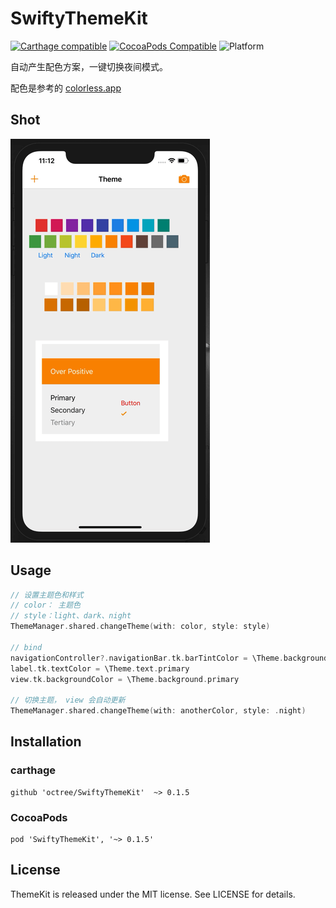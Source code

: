 # SwiftyThemeKit

[![Carthage compatible](https://img.shields.io/badge/Carthage-compatible-4BC51D.svg?style=flat)](https://github.com/Carthage/Carthage)
[![CocoaPods Compatible](https://img.shields.io/cocoapods/v/SwiftyThemeKit.svg)](https://img.shields.io/cocoapods/v/SwiftyThemeKit.svg)
![Platform](https://img.shields.io/cocoapods/p/SwiftyThemeKit.svg?style=flat)

自动产生配色方案，一键切换夜间模式。



配色是参考的 [colorless.app](https://colorless.app/)



## Shot



![demo](./images/demo.gif)



## Usage



```swift
// 设置主题色和样式
// color： 主题色
// style：light、dark、night
ThemeManager.shared.changeTheme(with: color, style: style)

// bind
navigationController?.navigationBar.tk.barTintColor = \Theme.background.bar
label.tk.textColor = \Theme.text.primary
view.tk.backgroundColor = \Theme.background.primary

// 切换主题， view 会自动更新
ThemeManager.shared.changeTheme(with: anotherColor, style: .night)
```





## Installation



### carthage

```
github 'octree/SwiftyThemeKit'  ~> 0.1.5
```



### CocoaPods

```
pod 'SwiftyThemeKit', '~> 0.1.5'
```





## License



ThemeKit is released under the MIT license. See LICENSE for details.

